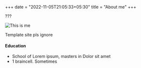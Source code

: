 +++
date = "2022-11-05T21:05:33+05:30"
title = "About me"
+++

???

![This is me][1]

Template site pls ignore

#### Education

* School of Lorem ipsum, masters in Dolor sit amet
* 1 braincell. Sometimes

[1]: /shorpfolio/img/favicon.png
